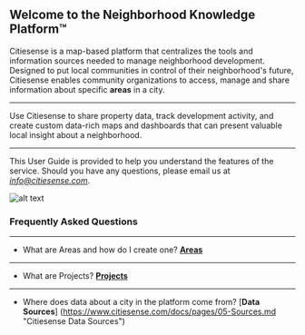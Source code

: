 ## Welcome to the Neighborhood Knowledge Platform&trade; 

Citiesense is a map-based platform that centralizes the tools and information sources needed to manage neighborhood development. Designed to put local communities in control of their neighborhood's future, Citiesense enables community organizations to access, manage and share information about specific **areas** in a city. 
______
Use Citiesense to share property data, track development activity, and create custom data-rich maps and dashboards that can present valuable local insight about a neighborhood.
______
This User Guide is provided to help you understand the features of the service. Should you have any questions, please email us at *info@citiesense.com*.

![alt text](https://farm5.staticflickr.com/4162/34683833466_b152ee56ba_b.jpg "The Neighborhood Knowledge Platform")

### Frequently Asked Questions 
______
- What are Areas and how do I create one?
[**Areas**](https://www.citiesense.com/docs/pages/02-Areas.md "Areas")
______
- What are Projects? [**Projects**](https://www.citiesense.com/docs/pages/04-Projects.md "Projects")
______
- Where does data about a city in the platform come from? [**Data Sources**] (https://www.citiesense.com/docs/pages/05-Sources.md "Citiesense Data Sources")

